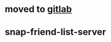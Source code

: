 # moved to [gitlab](https://gitlab.com/zkourouma/snap-friend-list-server)

# snap-friend-list-server
